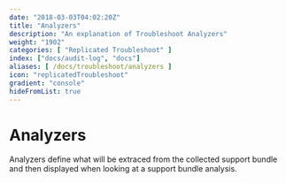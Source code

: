 ```yaml
---
date: "2018-03-03T04:02:20Z"
title: "Analyzers"
description: "An explanation of Troubleshoot Analyzers"
weight: "1902"
categories: [ "Replicated Troubleshoot" ]
index: ["docs/audit-log", "docs"]
aliases: [ /docs/troubleshoot/analyzers ]
icon: "replicatedTroubleshoot"
gradient: "console"
hideFromList: true
---
```


# Analyzers

Analyzers define what will be extraced from the collected support bundle and then displayed when looking at a support bundle analysis.
